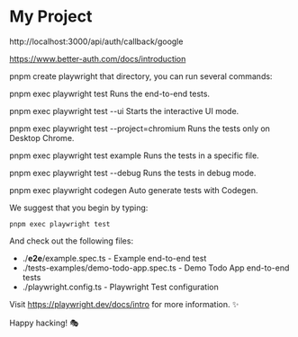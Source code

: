 # My Project

http://localhost:3000/api/auth/callback/google

https://www.better-auth.com/docs/introduction

pnpm create playwright
that directory, you can run several commands:

  pnpm exec playwright test
    Runs the end-to-end tests.

  pnpm exec playwright test --ui
    Starts the interactive UI mode.

  pnpm exec playwright test --project=chromium
    Runs the tests only on Desktop Chrome.

  pnpm exec playwright test example
    Runs the tests in a specific file.

  pnpm exec playwright test --debug
    Runs the tests in debug mode.

  pnpm exec playwright codegen
    Auto generate tests with Codegen.

We suggest that you begin by typing:

    pnpm exec playwright test

And check out the following files:
  - ./__e2e__/example.spec.ts - Example end-to-end test
  - ./tests-examples/demo-todo-app.spec.ts - Demo Todo App end-to-end tests
  - ./playwright.config.ts - Playwright Test configuration

Visit https://playwright.dev/docs/intro for more information. ✨

Happy hacking! 🎭
